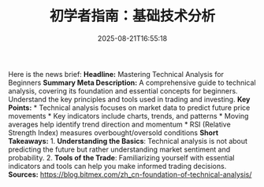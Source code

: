 ﻿---
title: "初学者指南：基础技术分析"
date: "2025-08-21T16:55:18"
category: "Markets"
summary: ""
slug: "初学者指南基础技术分析"
source_urls:
  - "https://blog.bitmex.com/zh_cn-foundation-of-technical-analysis/"
seo:
  title: "初学者指南：基础技术分析 | Hash n Hedge"
  description: ""
  keywords: ["news", "markets", "brief"]
---
Here is the news brief:  **Headline:** Mastering Technical Analysis for Beginners  **Summary Meta Description:** A comprehensive guide to technical analysis, covering its foundation and essential concepts for beginners. Understand the key principles and tools used in trading and investing.  **Key Points:**  * Technical analysis focuses on market data to predict future price movements * Key indicators include charts, trends, and patterns * Moving averages help identify trend direction and momentum * RSI (Relative Strength Index) measures overbought/oversold conditions  **Short Takeaways:**  1. **Understanding the Basics**: Technical analysis is not about predicting the future but rather understanding market sentiment and probability. 2. **Tools of the Trade**: Familiarizing yourself with essential indicators and tools can help you make informed trading decisions.  **Sources:** https://blog.bitmex.com/zh_cn-foundation-of-technical-analysis/ 
